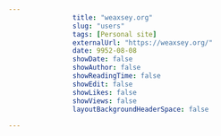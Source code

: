---
                title: "weaxsey.org"
                slug: "users"
                tags: [Personal site]
                externalUrl: "https://weaxsey.org/"
                date: 9952-08-08
                showDate: false
                showAuthor: false
                showReadingTime: false
                showEdit: false
                showLikes: false
                showViews: false
                layoutBackgroundHeaderSpace: false
                ---
